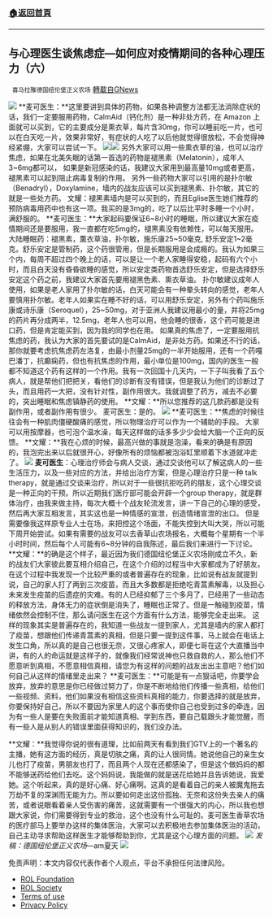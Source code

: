 ###  [:house:返回首頁](https://github.com/ourhimalayas/txt)
---


## 与心理医生谈焦虑症—如何应对疫情期间的各种心理压力（六）
` 喜马拉雅德国纽伦堡正义农场` [轉載自GNews](https://gnews.org/zh-hans/1956837/)

![](https://assets.gnews.org/wp-content/uploads/2022/02/Screenshot-2022-02-02-at-17.17.57-6.png)
**麦可医生：**这里要讲到具体的药物，如果各种调整方法都无法消除症状的话，我们一定要服用药物，CalmAid（钙化剂）是一种非处方药，在 Amazon 上面就可以买到，它的主要成分是熏衣草，每片含30mg，你可以睡前吃一片，也可以在白天吃一片，效果非常好，有症状的人吃了以后他就觉得很放松，不会觉得神经紧绷，大家可以尝试一下。
![](https://assets.gnews.org/wp-content/uploads/2022/02/Screenshot-2022-02-04-at-20.39.11.png)![](https://assets.gnews.org/wp-content/uploads/2022/02/Screenshot-2022-02-04-at-20.40.32.png)
另外大家可以用一些熏衣草的油，也可以治疗焦虑，如果在北美失眠的话第一首选的药物是褪黑素（Melatonin），成年人3~6mg都可以， 如果是新冠感染的话，我建议大家用到最高量10mg或者更高，褪黑素可以起到阻止病毒复制的作用。
另外一些药物大家可以引用的是扑尔敏（Benadryl），Doxylamine，墙内的战友应该可以买到褪黑素、扑尔敏，其它的就是一些处方药。
文耀：褪黑素墙内是可以买到的，而且Eglise医生她们推荐的预防病毒用药中也有这一项。我买的是3mg的，吃了以后比平时多睡一个小时，满舒服的。
**麦可医生：**大家起码要保证6~8小时的睡眠，所以建议大家在疫情期间还是要服用，我一直都在吃5mg的，褪黑素没有依赖性，可以每天服用。
大陆睡眠药：褪黑素，薫衣草油，扑尔敏，施乐康25~50毫克, 舒乐安定1~2毫克。舒乐安定是管制药，这个药很管用，但是长期服用是会成瘾的。我认为如果三个内，每周不超过四个晚上的话，可以是让一个老人家睡得安稳，起码有六个小时，而且白天没有昏昏欲睡的感觉，所以安定类药物首选舒乐安定，但是选择舒乐安定这个药之前，我建议大家首先要用褪黑色素、熏衣草油。
扑尔敏建议成年人使用，如果是老人家用了扑尔敏的话，白天可能会有一种晕头转向的感觉，老年人要慎用扑尔敏。老年人如果实在睡不好的话，可以用舒乐安定，另外有个药叫施乐康或诗乐康（Seroquel），25~50mg，对于亚洲人我建议用最小的量，并将25mg的药片再分成两半，12.5mg，老年人也可以用，他会睡的很香，这个药可能是进口药，但是肯定能买到，因为我的同学也在用。
如果真的焦虑了，一定要服用抗焦虑的药，我认为大家的首先要试的是CalmAid，是非处方药。如果还不行的话，那你就要考虑抗焦虑药左洛复，由最小剂量25mg的一半开始服用，还有一个药嘎巴潘丁，抗癫痫药，但也有抗焦虑的作用，最小单位是100mg，国内的医生一般都不知道这个药有这样的一个作用。我有一次回国十几天内，一下子叫我看了五个病人，就是帮他们把把关，看他们的诊断有没有错误，但是我认为他们的诊断过了头，而且用药一大把，没有针对性，副作用很大。我就调整了药方，减去不必要的，突出睡眠和焦虑镇静药的使用。
**文耀：**所以您推荐的这几款药都是没有副作用，或者副作用有很少。
麦可医生：是的。
![](https://assets.gnews.org/wp-content/uploads/2022/02/Screenshot-2022-02-04-at-20.41.18.png)
**麦可医生：**焦虑的时候往往会有一种肌肉僵硬酸痛的感觉，所以物理治疗可以作为一个辅助的手段。
大家可以用按摩器，也可泡个温水澡，每天这样做的话多多少少会给大脑一个正向的反馈。
**文耀：**我在心烦的时候，最高兴做的事就是泡澡，看来的确是有原因的，我泡完出来以后就很开心，好像所有的烦恼都被泡浴缸里顺着下水道就冲走了。
![](https://assets.gnews.org/wp-content/uploads/2022/02/Screenshot-2022-02-04-at-20.42.41.png)
**麦可医生**：心理治疗师会与病人交谈，通过交谈他可以了解这病人的一些生活压力，以及一些对应的方法，并给出治疗方案，但是心理治疗只是一种 talk therapy，就是通过交谈来治疗，所以对于一些很抗拒吃药的朋友，这个心理交谈是一种正向的干预。所以近期我们医疗部可能会开辟一个group therapy，就是群体治疗，由我来做主持，每次大概十个战友轮流发言，讲一下自己的心理的感受，然后再大家互相发言，其实这也是一种情感的宣泄，创造情绪宣泄的出口。
但是需要像我这样原专业人士在场，来把控这个场面，不能失控到大叫大哭，所以可能下周开始尝试。如果有需要的战友可以去香草山农场报名，大概每个星期有一个半小时时间，然后每个人可能有6~8分钟的自我陈述，最后我们来进行一下讨论。
**文耀：**的确是这个样子，最近因为我们德国纽伦堡正义农场刚成立不久，新的战友们大家彼此要互相介绍自己，在这个介绍的过程当中大家都成为了好朋友。在这个过程中我发现一个比较严重的或者普遍存在的现象，比如说有战友就提到说，自己的家人打了两到三次疫苗，而且大多数都是拒绝吃青蒿素解毒，以及担心未来发生疫苗的后遗症的灾难。有的人已经抑郁了三个多月了，已经用了一些动态的释放方法，身体无力的症状倒是消失了，睡眠也正常了。但是一触碰到疫苗，情绪依然会控制不住，那么请问医生在这个方面有什么方法，能够完全走出来。
这样的现象其实是普遍存在的，我知道一些战友一提到家人，尤其是墙内的家人都打了疫苗，想跟他们传递青蒿素的真相，但是只要一提到这件事，马上就会在电话上发生口角，所以真的是自己也很无奈，又很心疼家人，即便七哥在这个大直播当中讲，有的人的命运就是这样子的，就像我们经常说神也只救自救的人，那么他们不愿意听到真相，不愿意相信真相，请您为有这样的问题的战友出出主意吧？他们如何自己从这样的情绪里走出来？
**麦可医生：**可能是有一点狠话吧，你要学会放弃，放弃的意思是你已经做过努力了，你是不断地给他们传播一些真相，给他们一些视频、资料，他们如果没有相信这些资料真相的能力，你要选择的就是放弃，你要保持好自己，所以不要因为家里人的这个事而使你自己也受到过多的牵连，因为有一些人是要在失败面前才能知道真相、学到东西，要自己载跟头才能觉醒，而有一些人是从别人的错误里面获得知识的，我们没办法。

**文耀：**我觉得你说的很有道理，比如前两天有看到我们GTV上的一个著名的主播，她有这方面的经历，真是切肤之痛，真的让人很同情。她说他自己的亲生女儿也打了疫苗，男朋友也打了，而且两个人现在还都感染了，但是这个做妈妈的都不能够送药给他们去吃。这个妈妈说，我能做的就是送花给她并且告诉她说，我爱她。这个听起来，真的是好心痛、好心痛啊。这真的是看着自己的亲人被魔鬼拖去万劫不复的深渊而无能为力。所以要如何走出这份孤独、无奈和这份失去亲人的痛苦，或者说眼看着亲人受伤害的痛苦，这就需要有一个很强大的内心，所以我也想跟大家说，你们需要得到专业的救治，这个也没有什么可耻的。麦可医生香草农场的医疗部马上要举办这样的集体医治，大家可以去积极地去参加集体医治的活动，自己主动寻求帮助这样医生才能够帮助到你，尤其是这个心理方面的问题。
![](https://assets.gnews.org/wp-content/uploads/2022/02/Screenshot-2022-02-04-at-20.44.09-1.png)
*发稿：德国纽伦堡正义农场*—am夏天
![](https://assets.gnews.org/wp-content/uploads/2022/02/德农二维码-7.png)
 

免责声明：本文内容仅代表作者个人观点，平台不承担任何法律风险。

- [ROL Foundation](https://rolfoundation.org/)
- [ROL Society](https://rolsociety.org/)
- [Terms of use](https://gnews.org/terms-of-use-3/)
- [Privacy Policy](https://gnews.org/privacy-policy/)
